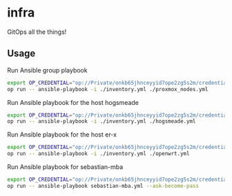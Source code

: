 # infra

GitOps all the things!

## Usage

Run Ansible group playbook

```sh
export OP_CREDENTIAL="op://Private/onkb65jhnceyyid7ope2zg5s2m/credential"
op run -- ansible-playbook -i ./inventory.yml ./proxmox_nodes.yml
```

Run Ansible playbook for the host hogsmeade

```sh
export OP_CREDENTIAL="op://Private/onkb65jhnceyyid7ope2zg5s2m/credential"
op run -- ansible-playbook -i ./inventory.yml ./hogsmeade.yml
```

Run Ansible playbook for the host er-x

```sh
export OP_CREDENTIAL="op://Private/onkb65jhnceyyid7ope2zg5s2m/credential"
op run -- ansible-playbook -i ./inventory.yml ./openwrt.yml
```

Run Ansible playbook for sebastian-mba

```sh
export OP_CREDENTIAL="op://Private/onkb65jhnceyyid7ope2zg5s2m/credential"
op run -- ansible-playbook sebastian-mba.yml --ask-become-pass
```
